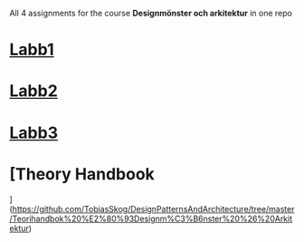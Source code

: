 All 4 assignments for the course **Designmönster och arkitektur** in one repo

# [Labb1](https://github.com/TobiasSkog/DesignPatternsAndArchitecture/tree/master/Labb1)

# [Labb2](https://github.com/TobiasSkog/DesignPatternsAndArchitecture/tree/master/Labb2)

# [Labb3](https://github.com/TobiasSkog/DesignPatternsAndArchitecture/tree/master/Labb3)

# [Theory Handbook
](https://github.com/TobiasSkog/DesignPatternsAndArchitecture/tree/master/Teorihandbok%20%E2%80%93Designm%C3%B6nster%20%26%20Arkitektur)
